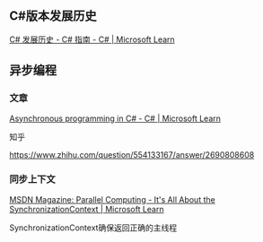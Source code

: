 ## C#版本发展历史

[C# 发展历史 - C# 指南 - C# | Microsoft Learn](https://learn.microsoft.com/zh-cn/dotnet/csharp/whats-new/csharp-version-history)

## 异步编程

### 文章

[Asynchronous programming in C# - C# | Microsoft Learn](https://learn.microsoft.com/zh-cn/dotnet/csharp/asynchronous-programming/)

知乎

https://www.zhihu.com/question/554133167/answer/2690808608

### 同步上下文

[MSDN Magazine: Parallel Computing - It's All About the SynchronizationContext | Microsoft Learn](https://learn.microsoft.com/en-us/archive/msdn-magazine/2011/february/msdn-magazine-parallel-computing-it-s-all-about-the-synchronizationcontext)

SynchronizationContext确保返回正确的主线程


